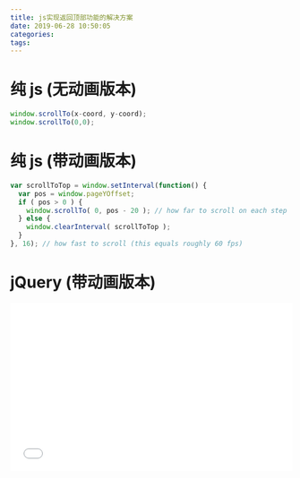 ```yaml
---
title: js实现返回顶部功能的解决方案
date: 2019-06-28 10:50:05
categories:
tags:
---
```


# 纯 js (无动画版本)

```javascript
window.scrollTo(x-coord, y-coord);  
window.scrollTo(0,0);  
```

# 纯 js (带动画版本)

```javascript
var scrollToTop = window.setInterval(function() {
  var pos = window.pageYOffset;
  if ( pos > 0 ) {
    window.scrollTo( 0, pos - 20 ); // how far to scroll on each step
  } else {
    window.clearInterval( scrollToTop );
  }
}, 16); // how fast to scroll (this equals roughly 60 fps)
```
# jQuery (带动画版本)

<iframe sandbox="allow-modals allow-forms allow-popups allow-scripts allow-same-origin" src="//jsrun.net/PFyKp/embedded/all/dark" width="100%" height="300" frameborder="0"></iframe>